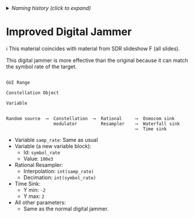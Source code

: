 <details><summary><i>Naming history (click to expand)</i></summary>
<pre>
2023 Mar 01: 245-Improved-Digital-Jammer.md
2023 May 22: 022_Improved_Digital_Jammer.md
</pre>
</details>

# Improved Digital Jammer

ℹ️ This material coincides with material from SDR slideshow F (all slides).

This digital jammer is more effective than the original because it can match the symbol rate of the target.

```

GUI Range

Constellation Object

Variable


Random source  ⟶  Constellation  ⟶  Rational     ⟶  Osmocom sink
                  modulator         Resampler    ⟶  Waterfall sink
                                                 ⟶  Time sink
```

- Variable `samp_rate`: Same as usual
- Variable (a new variable block):
  - Id: `symbol_rate`
  - Value: `100e3`
- Rational Resampler:
  - Interpolation: `int(samp_rate)`
  - Decimation: `int(symbol_rate)`
- Time Sink:
  - Y min: `-2`
  - Y max: `2`
- All other parameters:
  - Same as the normal digital jammer.
